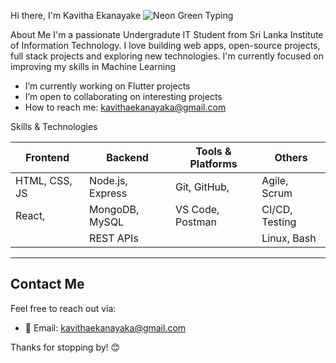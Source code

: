 Hi there, I'm Kavitha Ekanayake
![Neon Green Typing](https://readme-typing-svg.demolab.com?font=Press+Start+2P&pause=1000&color=39FF14&width=600&lines=let's+code;building+pixel+perfect+apps;coding+block+by+block)

About Me
I'm a passionate Undergradute IT Student from Sri Lanka Institute of Information Technology. I love building web apps, open-source projects, full stack projects and exploring new technologies. I'm currently focused on improving my skills in Machine Learning

-  I’m currently working on Flutter projects
-  I’m open to collaborating on interesting projects
- How to reach me: kavithaekanayaka@gmail.com 

 Skills & Technologies

| Frontend         | Backend          | Tools & Platforms       | Others           |
|------------------|------------------|------------------------|------------------|
| HTML, CSS, JS    | Node.js, Express | Git, GitHub,           | Agile, Scrum     |
| React,           | MongoDB, MySQL   | VS Code, Postman       | CI/CD, Testing   |
|                  | REST APIs        |                        | Linux, Bash      |

---


## Contact Me

Feel free to reach out via:

- 📧 Email: kavithaekanayaka@gmail.com



Thanks for stopping by! 😊


